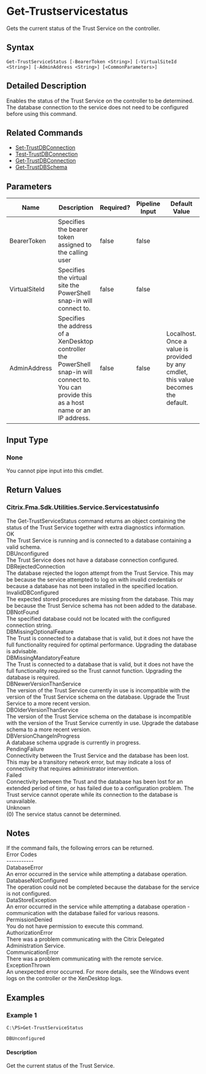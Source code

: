 ﻿
# Get-Trustservicestatus
Gets the current status of the Trust Service on the controller.
## Syntax
```
Get-TrustServiceStatus [-BearerToken <String>] [-VirtualSiteId <String>] [-AdminAddress <String>] [<CommonParameters>]
```
## Detailed Description
Enables the status of the Trust Service on the controller to be determined. The database connection to the service does not need to be configured before using this command.


## Related Commands

* [Set-TrustDBConnection](./Set-TrustDBConnection/)
* [Test-TrustDBConnection](./Test-TrustDBConnection/)
* [Get-TrustDBConnection](./Get-TrustDBConnection/)
* [Get-TrustDBSchema](./Get-TrustDBSchema/)
## Parameters
| Name   | Description | Required? | Pipeline Input | Default Value |
| --- | --- | --- | --- | --- |
| BearerToken | Specifies the bearer token assigned to the calling user | false | false |  |
| VirtualSiteId | Specifies the virtual site the PowerShell snap-in will connect to. | false | false |  |
| AdminAddress | Specifies the address of a XenDesktop controller the PowerShell snap-in will connect to. You can provide this as a host name or an IP address. | false | false | Localhost. Once a value is provided by any cmdlet, this value becomes the default. |

## Input Type

### None
You cannot pipe input into this cmdlet.
## Return Values

### Citrix.Fma.Sdk.Utilities.Service.Servicestatusinfo
The Get-TrustServiceStatus command returns an object containing the status of the Trust Service together with extra diagnostics information.<br>OK<br>    The Trust Service is running and is connected to a database containing a valid schema.<br>DBUnconfigured<br>    The Trust Service does not have a database connection configured.<br>DBRejectedConnection<br>    The database rejected the logon attempt from the Trust Service.  This may be because the service attempted to log on with invalid credentials or because a database has not been installed in the specified location.<br>InvalidDBConfigured<br>    The expected stored procedures are missing from the database.  This may be because the Trust Service schema has not been added to the database.<br>DBNotFound<br>    The specified database could not be located with the configured connection string.<br>DBMissingOptionalFeature<br>    The Trust is connected to a database that is valid, but it does not have the full functionality required for optimal performance. Upgrading the database is advisable.<br>DBMissingMandatoryFeature<br>    The Trust is connected to a database that is valid, but it does not have the full functionality required so the Trust cannot function. Upgrading the database is required.<br>DBNewerVersionThanService<br>    The version of the Trust Service currently in use is incompatible with the version of the Trust Service schema on the database.  Upgrade the Trust Service to a more recent version.<br>DBOlderVersionThanService<br>    The version of the Trust Service schema on the database is incompatible with the version of the Trust Service currently in use.  Upgrade the database schema to a more recent version.<br>DBVersionChangeInProgress<br>    A database schema upgrade is currently in progress.<br>PendingFailure<br>    Connectivity between the Trust Service and the database has been lost. This may be a transitory network error, but may indicate a loss of connectivity that requires administrator intervention.<br>Failed<br>    Connectivity between the Trust and the database has been lost for an extended period of time, or has failed due to a configuration problem. The Trust service cannot operate while its connection to the database is unavailable.<br>Unknown<br>    (0) The service status cannot be determined.
## Notes
If the command fails, the following errors can be returned.<br>    Error Codes<br>    -----------<br>    DatabaseError<br>        An error occurred in the service while attempting a database operation.<br>    DatabaseNotConfigured<br>        The operation could not be completed because the database for the service is not configured.<br>    DataStoreException<br>        An error occurred in the service while attempting a database operation - communication with the database failed for various reasons.<br>    PermissionDenied<br>        You do not have permission to execute this command.<br>    AuthorizationError<br>        There was a problem communicating with the Citrix Delegated Administration Service.<br>    CommunicationError<br>        There was a problem communicating with the remote service.<br>    ExceptionThrown<br>        An unexpected error occurred.  For more details, see the Windows event logs on the controller or the XenDesktop logs.
## Examples

### Example 1
```
C:\PS>Get-TrustServiceStatus

DBUnconfigured
```
#### Description
Get the current status of the Trust Service.
